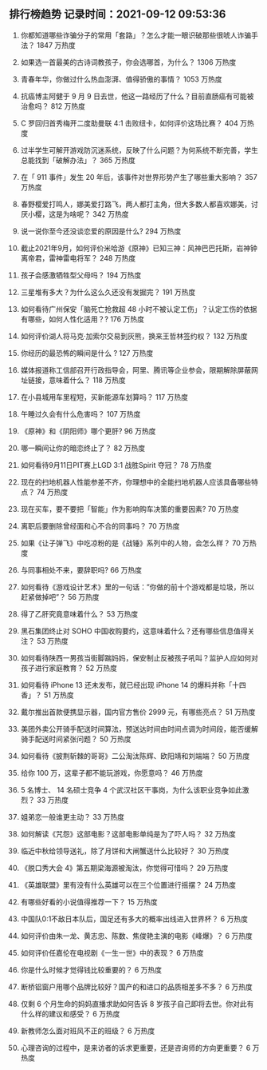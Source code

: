 
## 排行榜趋势 记录时间：2021-09-12 09:53:36
  
  1. 你都知道哪些诈骗分子的常用「套路」？怎么才能一眼识破那些很唬人诈骗手法？ 1847 万热度
    
  2. 如果选一首最美的古诗词教孩子，你会选哪首，为什么？ 1306 万热度
    
  3. 青春年华，你做过什么热血澎湃、值得骄傲的事情？ 1053 万热度
    
  4. 抗癌博主阿健于 9 月 9 日去世，他这一路经历了什么？目前直肠癌有可能被治愈吗？ 812 万热度
    
  5. C 罗回归首秀梅开二度助曼联 4:1 击败纽卡，如何评价这场比赛？ 404 万热度
    
  6. 过半学生可解开游戏防沉迷系统，反映了什么问题？为何系统不断完善，学生总能找到「破解办法」？ 365 万热度
    
  7. 在「 911 事件」发生 20 年后，该事件对世界形势产生了哪些重大影响？ 357 万热度
    
  8. 春野樱爱打鸣人，娜美爱打路飞，两人都打主角，但大多数人都喜欢娜美，讨厌小樱，这是为啥呢？ 342 万热度
    
  9. 说一说你至今还没谈恋爱的原因是什么? 294 万热度
    
  10. 截止2021年9月，如何评价米哈游《原神》已知三神：风神巴巴托斯，岩神钟离帝君，雷神雷电将军？ 248 万热度
    
  11. 孩子会感激牺牲型父母吗？ 194 万热度
    
  12. 三星堆有多大？为什么这么久还没有发掘完？ 191 万热度
    
  13. 如何看待广州保安「脑死亡抢救超 48 小时不被认定工伤」？认定工伤的依据有哪些，如何人性化适用？? 176 万热度
    
  14. 如何评价湖人将马克·加索尔交易到灰熊，换来王哲林签约权？ 132 万热度
    
  15. 你经历的最恐怖的瞬间是什么 ? 127 万热度
    
  16. 媒体报道称工信部召开行政指导会，阿里、腾讯等企业参会，限期解除屏蔽网址链接，意味着什么？ 118 万热度
    
  17. 在小县城用车里程短，买新能源车划算吗？ 117 万热度
    
  18. 午睡过久会有什么危害吗？ 107 万热度
    
  19. 《原神》和《阴阳师》哪个更肝? 96 万热度
    
  20. 哪一瞬间让你的暗恋终止了？ 82 万热度
    
  21. 如何看待9月11日PIT赛上LGD 3:1 战胜Spirit 夺冠？ 78 万热度
    
  22. 现在的扫地机器人性能参差不齐，你理想中的全能扫地机器人应该具备哪些特点？ 74 万热度
    
  23. 现在买车，要不要把「智能」作为影响购车决策的重要因素? 70 万热度
    
  24. 离职后要删除曾经面和心不合的同事吗？ 70 万热度
    
  25. 如果《让子弹飞》中吃凉粉的是《战锤》系列中的人物，会怎么样？ 70 万热度
    
  26. 与同事相处不来，要辞职吗? 66 万热度
    
  27. 如何看待《游戏设计艺术》里的一句话：”你做的前十个游戏都是垃圾，所以赶紧做掉吧”？ 56 万热度
    
  28. 得了乙肝究竟意味着什么？ 53 万热度
    
  29. 黑石集团终止对 SOHO 中国收购要约，这意味着什么？还有哪些信息值得关注？ 53 万热度
    
  30. 如何看待陕西一男孩当街脚踹妈妈，保安制止反被孩子吼叫？监护人应如何对孩子进行家庭教育？ 52 万热度
    
  31. 如何看待 iPhone 13 还未发布，就已经出现 iPhone 14 的爆料并称「十四香」？ 51 万热度
    
  32. 戴尔推出首款便携显示器，国内官方售价 2999 元，有哪些亮点？ 51 万热度
    
  33. 美团外卖公开骑手配送时间算法，预送达时间由时间点调为时间段，能否缓解骑手配送时间紧张问题？ 50 万热度
    
  34. 如何看待《披荆斩棘的哥哥》二公淘汰陈辉、欧阳靖和刘端端？ 50 万热度
    
  35. 给你 100 万，这辈子都不能玩游戏，你愿意吗？ 46 万热度
    
  36. 5 名博士、 14 名硕士竞争 4 个武汉社区干事岗，为什么该职业竞争如此激烈？ 33 万热度
    
  37. 姐弟恋一般谁更主动？ 33 万热度
    
  38. 如何解读《咒怨》这部电影？这部电影单纯是为了吓人吗？ 32 万热度
    
  39. 临近中秋给领导送礼，除了月饼和大闸蟹送什么比较好？ 30 万热度
    
  40. 《脱口秀大会 4》第五期梁海源被淘汰，你觉得可惜吗？ 29 万热度
    
  41. 《英雄联盟》里有没有什么英雄可以在三个位置进行摇摆？ 24 万热度
    
  42. 有哪些好看的小说值得推荐一下？ 15 万热度
    
  43. 中国队0:1不敌日本队后，国足还有多大的概率出线进入世界杯？ 6 万热度
    
  44. 如何评价由朱一龙、黄志忠、陈数、焦俊艳主演的电影《峰爆》？ 6 万热度
    
  45. 如何评价任嘉伦在电视剧《一生一世》中的表现？ 6 万热度
    
  46. 你是什么时候才觉得钱比较重要的？ 6 万热度
    
  47. 断桥铝窗户用哪个品牌比较好？国产的和进口的品质相差多不多？ 6 万热度
    
  48. 仅剩 6 个月生命的妈妈直播求助如何告诉 8 岁孩子自己即将去世。你对此有什么样的建议和感受？ 6 万热度
    
  49. 新教师怎么面对班风不正的班级？ 6 万热度
    
  50. 心理咨询的过程中，是来访者的诉求更重要，还是咨询师的方向更重要？ 6 万热度
    
